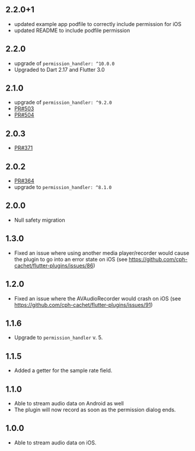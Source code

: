 ## 2.2.0+1
- updated example app podfile to correctly include permission for iOS
- updated README to include podfile permission

## 2.2.0
- upgrade of `permission_handler: ^10.0.0`
- Upgraded to Dart 2.17 and Flutter 3.0

## 2.1.0
- upgrade of `permission_handler: ^9.2.0`
- [PR#503](https://github.com/cph-cachet/flutter-plugins/pull/503)
- [PR#504](https://github.com/cph-cachet/flutter-plugins/pull/504)

## 2.0.3
- [PR#371](https://github.com/cph-cachet/flutter-plugins/pull/371)

## 2.0.2
- [PR#364](https://github.com/cph-cachet/flutter-plugins/pull/364)
- upgrade to `permission_handler: ^8.1.0`
 
## 2.0.0
- Null safety migration

## 1.3.0
- Fixed an issue where using another media player/recorder would cause the plugin to go into an error state on iOS (see https://github.com/cph-cachet/flutter-plugins/issues/86)

## 1.2.0
- Fixed an issue where the AVAudioRecorder would crash on iOS (see https://github.com/cph-cachet/flutter-plugins/issues/91)

## 1.1.6
- Upgrade to `permission_handler` v. 5.

## 1.1.5
- Added a getter for the sample rate field.

## 1.1.0
- Able to stream audio data on Android as well
- The plugin will now record as soon as the permission dialog ends.

## 1.0.0
- Able to stream audio data on iOS.

